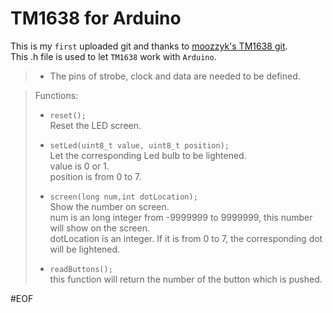 TM1638 for Arduino  
==================
This is my `first` uploaded git and thanks to [moozzyk's TM1638 git](https://github.com/moozzyk/TM1638).  
This .h file is used to let `TM1638` work with `Arduino`.  


>* The pins of strobe, clock and data are needed to be defined.  

>Functions:
>* `reset();`  
>Reset the LED screen.  
>
>* `setLed(uint8_t value, uint8_t position);`  
>Let the corresponding Led bulb to be lightened.  
>value is 0 or 1.  
>position is from 0 to 7.
>
>* `screen(long num,int dotLocation);`  
>Show the number on screen.  
>num is an long integer from -9999999 to 9999999, this number will show on the screen.  
>dotLocation is an integer. If it is from 0 to 7, the corresponding dot will be lightened.
>
>* `readButtons();`  
>this function will return the number of the button which is pushed.  


#EOF